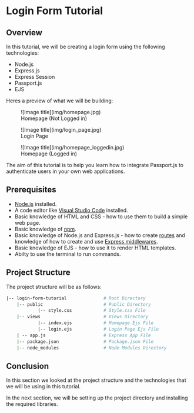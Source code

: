# Login Form Tutorial

## Overview

In this tutorial, we will be creating a login form using the following technologies:

- Node.js
- Express.js
- Express Session
- Passport.js
- EJS

Heres a preview of what we will be building:

<figure markdown>
  ![Image title](img/homepage.jpg)
  <figcaption>Homepage (Not Logged in)</figcaption>
</figure>

<figure markdown>
  ![Image title](img/login_page.jpg)
  <figcaption>Login Page</figcaption>
</figure>

<figure markdown>
  ![Image title](img/homepage_loggedin.jpg)
  <figcaption>Homepage (Logged in)</figcaption>
</figure>
The aim of this tutorial is to help you learn how to integrate Passport.js to authenticate users in your own web applications.

## Prerequisites

- [Node.js](https://nodejs.org/en) installed.
- A code editor like [Visual Studio Code](https://code.visualstudio.com/) installed.
- Basic knowledge of HTML and CSS - how to use them to build a simple web page.
- Basic knowledge of [npm](https://www.npmjs.com/).
- Basic knowledge of Node.js and Express.js - how to create [routes](https://expressjs.com/en/starter/basic-routing.html) and knowledge of how to create and use [Express middlewares](https://expressjs.com/en/guide/using-middleware.html).
- Basic knowledge of EJS - how to use it to render HTML templates.
- Abilty to use the terminal to run commands.

## Project Structure

The project structure will be as follows:

```bash
|-- login-form-tutorial              # Root Directory
    |-- public                       # Public Directory
            |-- style.css            # Style.css File
    |-- views                        # Views Directory
            |-- index.ejs            # Homepage Ejs File
            |-- login.ejs            # Login Page Ejs File
    | -- app.js                      # Express App File
    |-- package.json                 # Package.json File
    |-- node_modules                 # Node Modules Directory
```

## Conclusion

In this section we looked at the project structure and the technologies that we will be using in this tutorial.

In the next section, we will be setting up the project directory and installing the required libraries.
